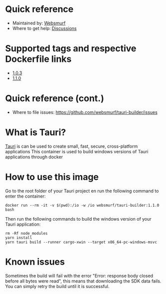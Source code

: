 # Quick reference

* Maintained by: [Websmurf](https://github.com/websmurf)
* Where to get help: [Discussions](https://github.com/websmurf/tauri-builder/discussions)

# Supported tags and respective Dockerfile links

* [1.0.3](https://github.com/websmurf/tauri-builder/blob/9a1ab3a8005ec39110ffa26ed37ea31cd0f36ff8/Dockerfile)
* [1.1.0](https://github.com/websmurf/tauri-builder/blob/main/Dockerfile)

# Quick reference (cont.)

* Where to file issues: https://github.com/websmurf/tauri-builder/issues

# What is Tauri?

[Tauri](https://tauri.app/) is can be used to create small, fast, secure, cross-platform applications
This container is used to build windows versions of Tauri applications through docker

# How to use this image

Go to the root folder of your Tauri project en run the following command to enter the container:

    docker run --rm -it -v $(pwd):/io -w /io websmurf/tauri-builder:1.1.0 bash

Then run the following commands to build the windows version of your Tauri application:

    rm -Rf node_modules
    yarn install
    yarn tauri build --runner cargo-xwin --target x86_64-pc-windows-msvc

# Known issues

Sometimes the build will fail with the error "Error: response body closed before all bytes were read", 
this means that downloading the SDK data fails. You can simply retry the build until it is successful.
